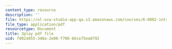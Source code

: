 ```yaml
---
content_type: resource
description: ''
file: https://ol-ocw-studio-app-qa.s3.amazonaws.com/courses/6-0002-introduction-to-computational-thinking-and-data-science-fall-2016/fd02a955348a2e08f706b6ce75ea8792_vIFKGFl1Cn8.pdf
file_type: application/pdf
resourcetype: Document
title: 3play pdf file
uid: fd02a955-348a-2e08-f706-b6ce75ea8792
---
```


